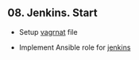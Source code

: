 ## 08. Jenkins. Start

- Setup [vagrnat](https://github.com/thecobolt/sa.it-academy.by/blob/m-sa2-07-19/Igor_Kuzmin/08.Jenkins.Start/Vagrant.Install) 
file

- Implement Ansible role for [jenkins](https://github.com/thecobolt/sa.it-academy.by/blob/m-sa2-07-19/Igor_Kuzmin/08.Jenkins.Start/Ansible)